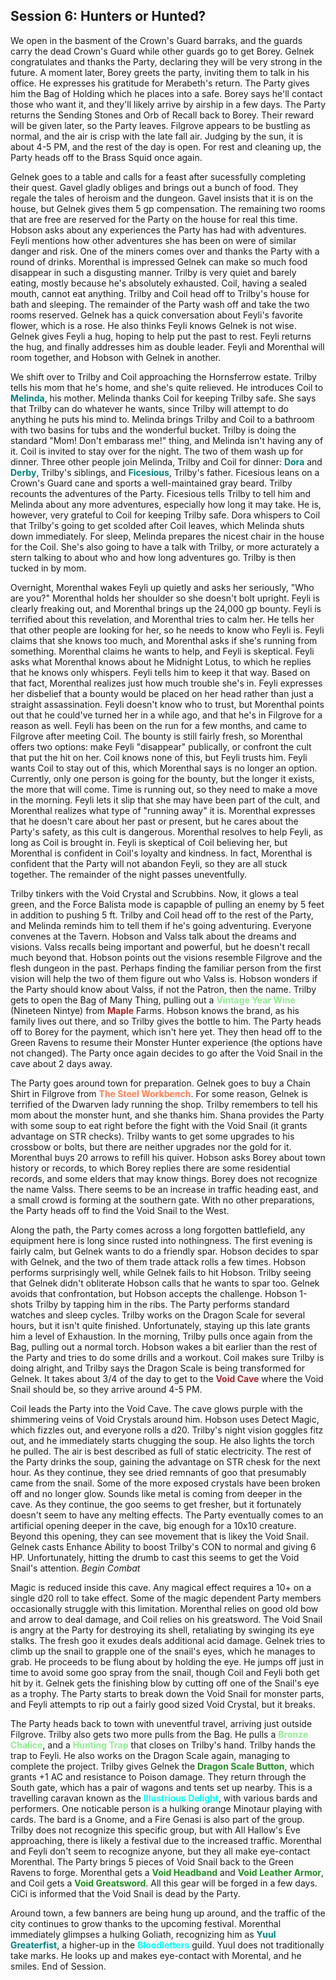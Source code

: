 ## Session 6: Hunters or Hunted?

We open in the basment of the Crown's Guard barraks, and the guards carry the dead Crown's Guard while other guards go to get Borey. Gelnek congratulates and thanks the Party, declaring they will be very strong in the future. A moment later, Borey greets the party, inviting them to talk in his office. He expresses his gratitude for Merabeth's return. The Party gives him the Bag of Holding which he places into a safe. Borey says he'll contact those who want it, and they'll likely arrive by airship in a few days. The Party returns the Sending Stones and Orb of Recall back to Borey. Their reward will be given later, so the Party leaves. Filgrove appears to be bustling as normal, and the air is crisp with the late fall air. Judging by the sun, it is about 4-5 PM, and the rest of the day is open. For rest and cleaning up, the Party heads off to the Brass Squid once again.

Gelnek goes to a table and calls for a feast after sucessfully completing their quest. Gavel gladly obliges and brings out a bunch of food. They regale the tales of heroism and the dungeon. Gavel insists that it is on the house, but Gelnek gives them 5 gp compensation. The remaining two rooms that are free are reserved for the Party on the house for real this time. Hobson asks about any experiences the Party has had with adventures. Feyli mentions how other adventures she has been on were of similar danger and risk. One of the miners comes over and thanks the Party with a round of drinks. Morenthal is impressed Gelnek can make so much food disappear in such a disgusting manner. Trilby is very quiet and barely eating, mostly because he's absolutely exhausted. Coil, having a sealed mouth, cannot eat anything. Trilby and Coil head off to Trilby's house for bath and sleeping. The remainder of the Party wash off and take the two rooms reserved. Gelnek has a quick conversation about Feyli's favorite flower, which is a rose. He also thinks Feyli knows Gelnek is not wise. Gelnek gives Feyli a hug, hoping to help put the past to rest. Feyli returns the hug, and finally addresses him as double leader. Feyli and Morenthal will room together, and Hobson with Gelnek in another.

We shift over to Trilby and Coil approaching the Hornsferrow estate. Trilby tells his mom that he's home, and she's quite relieved. He introduces Coil to <span style="color:teal">**Melinda**</span>, his mother. Melinda thanks Coil for keeping Trilby safe. She says that Trilby can do whatever he wants, since Trilby will attempt to do anything he puts his mind to. Melinda brings Trilby and Coil to a bathroom with two basins for tubs and the wonderful bucket. Trilby is doing the standard "Mom! Don't embarass me!" thing, and Melinda isn't having any of it. Coil is invited to stay over for the night. The two of them wash up for dinner. Three other people join Melinda, Trilby and Coil for dinner: <span style="color:teal">**Dora**</span> and <span style="color:teal">**Derby**</span>, Trilby's siblings, and <span style="color:teal">**Ficesious**</span>, Trilby's father. Ficesious leans on a Crown's Guard cane and sports a well-maintained gray beard. Trilby recounts the adventures of the Party. Ficesious tells Trilby to tell him and Melinda about any more adventures, especially how long it may take. He is, however, very grateful to Coil for keeping Trilby safe. Dora whispers to Coil that Trilby's going to get scolded after Coil leaves, which Melinda shuts down immediately. For sleep, Melinda prepares the nicest chair in the house for the Coil. She's also going to have a talk with Trilby, or more acturately a stern talking to about who and how long adventures go. Trilby is then tucked in by mom. 

Overnight, Morenthal wakes Feyli up quietly and asks her seriously, "Who are you?" Morenthal holds her shoulder so she doesn't bolt upright. Feyli is clearly freaking out, and Morenthal brings up the 24,000 gp bounty. Feyli is terrified about this revelation, and Morenthal tries to calm her. He tells her that other people are looking for her, so he needs to know who Feyli is. Feyli claims that she knows too much, and Morenthal asks if she's running from something. Morenthal claims he wants to help, and Feyli is skeptical. Feyli asks what Morenthal knows about he Midnight Lotus, to which he replies that he knows only whispers. Feyli tells him to keep it that way. Based on that fact, Morenthal realizes just how much trouble she's in. Feyli expresses her disbelief that a bounty would be placed on her head rather than just a straight assassination. Feyli doesn't know who to trust, but Morenthal points out that he could've turned her in a while ago, and that he's in Filgrove for a reason as well. Feyli has been on the run for a few months, and came to Filgrove after meeting Coil. The bounty is still fairly fresh, so Morenthal offers two options: make Feyli "disappear" publically, or confront the cult that put the hit on her. Coil knows none of this, but Feyli trusts him. Feyli wants Coil to stay out of this, which Morenthal says is no longer an option. Currently, only one person is going for the bounty, but the longer it exists, the more that will come. Time is running out, so they need to make a move in the morning. Feyli lets it slip that she may have been part of the cult, and Morenthal realizes what type of "running away" it is. Morenthal expresses that he doesn't care about her past or present, but he cares about the Party's safety, as this cult is dangerous. Morenthal resolves to help Feyli, as long as Coil is brought in. Feyli is skeptical of Coil believing her, but Morenthal is confident in Coil's loyalty and kindness. In fact, Morenthal is confident that the Party will not abandon Feyli, so they are all stuck together. The remainder of the night passes uneventfully.

Trilby tinkers with the Void Crystal and Scrubbins. Now, it glows a teal green, and the Force Balista mode is capapble of pulling an enemy by 5 feet in addition to pushing 5 ft.  Trilby and Coil head off to the rest of the Party, and Melinda reminds him to tell them if he's going adventuring. Everyone convenes at the Tavern. Hobson and Valss talk about the dreams and visions. Valss recalls being important and powerful, but he doesn't recall much beyond that. Hobson points out the visions resemble Filgrove and the flesh dungeon in the past. Perhaps finding the familiar person from the first vision will help the two of them figure out who Valss is. Hobson wonders if the Party should know about Valss, if not the Patron, then the name. Trilby gets to open the Bag of Many Thing, pulling out a <span style="color:lightgreen">**Vintage Year Wine**</span> (Nineteen Nintye) from <span style="color:brown">**Maple**</span> Farms. Hobson knows the brand, as his family lives out there, and so Trilby gives the bottle to him. The Party heads off to Borey for the payment, which isn't here yet. They then head off to the Green Ravens to resume their Monster Hunter experience (the options have not changed). The Party once again decides to go after the Void Snail in the cave about 2 days away.

The Party goes around town for preparation. Gelnek goes to buy a Chain Shirt in Filgrove from <span style="color:coral">**The Steel Workbench**</span>. For some reason, Gelnek is terrified of the Dwarven lady running the shop. Trilby remembers to tell his mom about the monster hunt, and she thanks him. Shana provides the Party with some soup to eat right before the fight with the Void Snail (it grants advantage on STR checks). Trilby wants to get some upgrades to his crossbow or bolts, but there are neither upgrades nor the gold for it. Morenthal buys 20 arrows to refill his quiver. Hobson asks Borey about town history or records, to which Borey replies there are some residential records, and some elders that may know things. Borey does not recognize the name Valss. There seems to be an increase in traffic heading east, and a small crowd is forming at the southern gate. With no other preparations, the Party heads off to find the Void Snail to the West. 

Along the path, the Party comes across a long forgotten battlefield, any equipment here is long since rusted into nothingness. The first evening is fairly calm, but Gelnek wants to do a friendly spar. Hobson decides to spar with Gelnek, and the two of them trade attack rolls a few times. Hobson performs surprisingly well, while Gelnek fails to hit Hobson. Trilby seeing that Gelnek didn't obliterate Hobson calls that he wants to spar too. Gelnek avoids that confrontation, but Hobson accepts the challenge. Hobson 1-shots Trilby by tapping him in the ribs. The Party performs standard watches and sleep cycles. Trilby works on the Dragon Scale for several hours, but it isn't quite finished. Unfortunately, staying up this late grants him a level of Exhaustion. In the morning, Trilby pulls once again from the Bag, pulling out a normal torch. Hobson wakes a bit earlier than the rest of the Party and tries to do some drills and a workout. Coil makes sure Trilby is doing alright, and Trilby says the Dragon Scale is being transformed for Gelnek. It takes about 3/4 of the day to get to the <span style="color:brown">**Void Cave**</span> where the Void Snail should be, so they arrive around 4-5 PM.

Coil leads the Party into the Void Cave. The cave glows purple with the shimmering veins of Void Crystals around him. Hobson uses Detect Magic, which fizzles out, and everyone rolls a d20. Trilby's night vision goggles fitz out, and he immediately starts chugging the soup. He also lights the torch he pulled. The air is best described as full of static electricity. The rest of the Party drinks the soup, gaining the advantage on STR chesk for the next hour. As they continue, they see dried remnants of goo that presumably came from the snail. Some of the more exposed crystals have been broken off and no longer glow. Sounds like metal is coming from deeper in the cave. As they continue, the goo seems to get fresher, but it fortunately doesn't seem to have any melting effects. The Party eventually comes to an artificial opening deeper in the cave, big enough for a 10x10 creature. Beyond this opening, they can see movement that is likey the Void Snail. Gelnek casts Enhance Ability to boost Trilby's CON to normal and giving 6 HP. Unfortunately, hitting the drumb to cast this seems to get the Void Snail's attention. *Begin Combat*

Magic is reduced inside this cave. Any magical effect requires a 10+ on a single d20 roll to take effect. Some of the magic dependent Party members occasionally struggle with this limitation. Morenthal relies on good old bow and arrow to deal damage, and Coil relies on his greatsword. The Void Snail is angry at the Party for destroying its shell, retaliating by swinging its eye stalks. The fresh goo it exudes deals additional acid damage. Gelnek tries to climb up the snail to grapple one of the snail's eyes, which he manages to grab. He proceeds to be flung about by holding the eye. He jumps off just in time to avoid some goo spray from the snail, though Coil and Feyli both get hit by it. Gelnek gets the finishing blow by cutting off one of the Snail's eye as a trophy. The Party starts to break down the Void Snail for monster parts, and Feyli attempts to rip out a fairly good sized Void Crystal, but it breaks. 

The Party heads back to town with uneventful travel, arriving just outside Filgrove. Trilby also gets two more pulls from the Bag. He pulls a <span style="color:lightgreen">**Bronze Chalice**</span>, and a <span style="color:lightgreen">**Hunting Trap**</span> that closes on Trilby's hand. Trilby hands the trap to Feyli. He also works on the Dragon Scale again, managing to complete the project. Trilby gives Gelnek the <span style="color:forestgreen">**Dragon Scale Button**</span>, which grants +1 AC and resistance to Poison damage. They return through the South gate, which has a pair of wagons and tents set up nearby. This is a travelling caravan known as the <span style="color:aqua">**Illustrious Delight**</span>, with various bards and performers. One noticable person is a hulking orange Minotaur playing with cards. The bard is a Gnome, and a Fire Genasi is also part of the group. Trilby does not recognize this specific group, but with All Hallow's Eve approaching, there is likely a festival due to the increased traffic. Morenthal and Feyli don't seem to recognize anyone, but they all make eye-contact Morenthal. The Party brings 5 pieces of Void Snail back to the Green Ravens to forge. Morenthal gets a <span style="color:forestgreen">**Void Headband**</span> and <span style="color:forestgreen">**Void Leather Armor**</span>, and Coil gets a <span style="color:forestgreen">**Void Greatsword**</span>. All this gear will be forged in a few days. CiCi is informed that the Void Snail is dead by the Party.

Around town, a few banners are being hung up around, and the traffic of the city continues to grow thanks to the upcoming festival. Morenthal immediately glimpses a hulking Goliath, recognizing him as <span style="color:teal">**Yuul Greaterfist**</span>, a higher-up in the <span style="color:aqua">**Bloodletters**</span> guild. Yuul does not traditionally take marks. He looks up and makes eye-contact with Morental, and he smiles. End of Session.